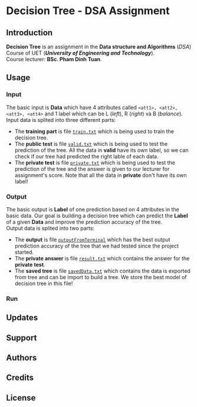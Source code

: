# Decision Tree - DSA Assignment

## Introduction

**Decision Tree** is an assignment in the **Data structure and Algorithms** (*DSA*) Course of UET (***University of Engineering and Technology***).  
Course lecturer: **BSc. Pham Dinh Tuan**.

## Usage

### Input

The basic input is **Data** which have 4 attributes called `<att1>, <att2>, <att3>, <att4>` and 1 label which can be L (*left*), R (*right*) và B (*balance*).  
Input data is splited into three different parts:  
- The **training part** is file [`train.txt`]() which is being used to train the decision tree.  
- The **public test** is file [`valid.txt`]() which is being used to test the prediction of the tree. All the data in **valid** have its own label, so we can check if our tree had predicted the right lable of each data.  
- The **private test** is file [`private.txt`]() which is being used to test the prediction of the tree and the answer is given to our lecturer for assignment's score. Note that all the data in **private** don't have its own label!  

### Output

The basic output is **Label** of one prediction based on 4 attributes in the basic data. Our goal is building a decision tree which can predict the **Label** of a given **Data** and improve the prediction accuracy of the tree.  
Output data is splited into two parts:
- The **output** is file [`outputFromTerminal`]() which has the best output prediction accuracy of the tree that we had tested since the project started.  
- The **private answer** is file [`result.txt`]() which contains the answer for the **private test**.  
- The **saved tree** is file [`savedData.txt`]() which contains the data is exported from tree and can be import to build a tree. We store the best model of decision tree in this file!

### Run

## Updates


## Support
## Authors
## Credits
## License